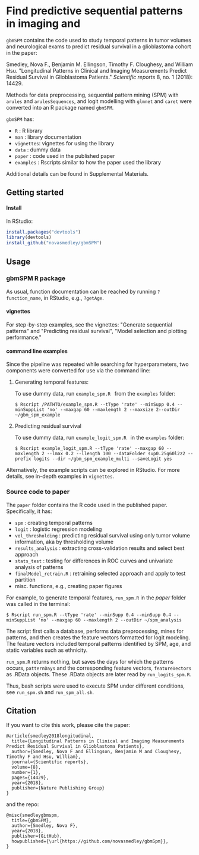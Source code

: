 # Find predictive sequential patterns in imaging and



`gbmSPM` contains the code used to study temporal patterns in tumor volumes and neurological exams to predict residual survival in a glioblastoma cohort in the paper:

Smedley, Nova F., Benjamin M. Ellingson, Timothy F. Cloughesy, and William Hsu. "Longitudinal Patterns in Clinical and Imaging Measurements Predict Residual Survival in Glioblastoma Patients." *Scientific reports* 8, no. 1 (2018): 14429.

Methods for data preprocessing, sequential pattern mining (SPM) with `arules` and `arulesSequences`, and logit modelling with  `glmnet` and `caret` were converted into an R package named `gbmSPM`.


`gbmSPM` has:

* `R` : R library
* `man` : library documentation
* `vignettes`: vignettes for using the library
* `data` : dummy data
* `paper` : code used in the published paper
* `examples` : Rscripts similar to how the paper used the library

Additional details can be found in Supplemental Materials.


## Getting started

#### Install

In RStudio:
```R
install.packages("devtools")
library(devtools)
install_github("novasmedley/gbmSPM")
```

## Usage

### gbmSPM R package
As usual, function documentation can be reached by running `?function_name`, in RStudio, e.g., `?getAge`.

#### vignettes

For step-by-step examples, see the vignettes: "Generate sequential patterns" and "Predicting residual survival", "Model selection and plotting performance."

#### command line examples
Since the pipeline was repeated while searching for hyperparameters, two components were converted for use via the command line:

1. Generating temporal features:

    To use dummy data, run `example_spm.R ` from the `examples` folder:

    ```
    $ Rscript /PATHTO/example_spm.R --tType 'rate' --minSupp 0.4 --minSuppList 'no' --maxgap 60 --maxlength 2 --maxsize 2--outDir ~/gbm_spm_example
    ```

2. Predicting residual survival

    To use dummy data, run `example_logit_spm.R ` in the `examples` folder:

    ```
    $ Rscript example_logit_spm.R --tType 'rate' --maxgap 60 --maxlength 2 --lmax 0.2 --llength 100 --dataFolder sup0.25g60l2z2 --prefix logits --dir ~/gbm_spm_example_multi --saveLogit yes
    ```

Alternatively, the example scripts can be explored in RStudio. For more details, see in-depth examples in `vignettes`.


### Source code to paper

The `paper` folder contains the R code used in the published paper. Specifically, it has:

* `spm` : creating temporal patterns
* `logit` : logistic regression modeling
* `vol_thresholding` : predicting residual survival using only tumor volume information, aka by thresholding volume
* `results_analysis` : extracting cross-validation results and select best approach
* `stats_test` : testing for differences in ROC curves and univariate analysis of patterns
* `finalModel_retrain.R` : retraining selected approach and apply to test partition
* misc. functions, e.g., creating paper figures

For example, to generate temporal features, `run_spm.R` in the *paper* folder was called in the terminal:

```
$ Rscript run_spm.R --tType 'rate' --minSupp 0.4 --minSupp 0.4 --minSuppList 'no' --maxgap 60 --maxlength 2 --outDir ~/spm_analysis
```

The script first calls a database, performs data preprocessing, mines for patterns, and then creates the feature vectors formatted for logit modeling. The feature vectors included temporal patterns identified by SPM, age, and static variables such as ethnicity.

`run_spm.R` returns nothing, but saves the days for which the patterns occurs, `patternDays` and the corresponding feature vectors, `featureVectors` as .RData objects. These .RData objects are later read by `run_logits_spm.R`.

Thus, bash scripts were used to execute SPM under different conditions, see `run_spm.sh` and `run_spm_all.sh`.


## Citation
If you want to cite this work, please cite the paper:
```
@article{smedley2018longitudinal,
  title={Longitudinal Patterns in Clinical and Imaging Measurements Predict Residual Survival in Glioblastoma Patients},
  author={Smedley, Nova F and Ellingson, Benjamin M and Cloughesy, Timothy F and Hsu, William},
  journal={Scientific reports},
  volume={8},
  number={1},
  pages={14429},
  year={2018},
  publisher={Nature Publishing Group}
}
```
and the repo:
```
@misc{smedleygbmspm,
  title={gbmSPM},
  author={Smedley, Nova F},
  year={2018},
  publisher={GitHub},
  howpublished={\url{https://github.com/novasmedley/gbmSpm}},
}
```
